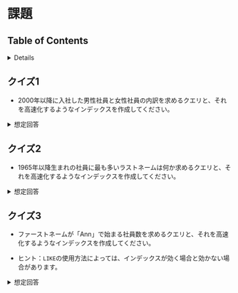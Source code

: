 # 課題

## Table of Contents
<!-- START doctoc generated TOC please keep comment here to allow auto update -->
<!-- DON'T EDIT THIS SECTION, INSTEAD RE-RUN doctoc TO UPDATE -->
<details>
<summary>Details</summary>

- [クイズ1](#%E3%82%AF%E3%82%A4%E3%82%BA1)
- [クイズ2](#%E3%82%AF%E3%82%A4%E3%82%BA2)
- [クイズ3](#%E3%82%AF%E3%82%A4%E3%82%BA3)

</details>
<!-- END doctoc generated TOC please keep comment here to allow auto update -->

## クイズ1

- 2000年以降に入社した男性社員と女性社員の内訳を求めるクエリと、それを高速化するようなインデックスを作成してください。

<details><summary>想定回答</summary>

```sql
mysql> select count(*), gender from employees where hire_date >= '2000-01-01' group by gender;
+----------+--------+
| count(*) | gender |
+----------+--------+
|        6 | M      |
|        7 | F      |
+----------+--------+
2 rows in set (0.00 sec)
```

</details>

## クイズ2

- 1965年以降生まれの社員に最も多いラストネームは何か求めるクエリと、それを高速化するようなインデックスを作成してください。

<details><summary>想定回答</summary>

```sql
mysql> select count(*) as num_of_same_last_name, last_name from employees where birth_date >= '1965-01-01' group by last_name order by num_of_same_last_name desc limit 1;
+-----------------------+-----------+
| num_of_same_last_name | last_name |
+-----------------------+-----------+
|                     5 | Werthner  |
+-----------------------+-----------+
1 row in set (0.01 sec)
```

</details>

## クイズ3

- ファーストネームが「Ann」で始まる社員数を求めるクエリと、それを高速化するようなインデックスを作成してください。

- ヒント：`LIKE`の使用方法によっては、インデックスが効く場合と効かない場合があります。

<details><summary>想定回答</summary>

```sql
mysql> select count(*) from employees where first_name like 'Ann%';
+----------+
| count(*) |
+----------+
|      679 |
+----------+
1 row in set (0.06 sec)
```

- 参考
  - [開発者のためのSQLのチューニングへのガイド LIKEフィルタに対するインデックス](https://use-the-index-luke.com/ja/sql/where-clause/searching-for-ranges/like-performance-tuning)

</details>